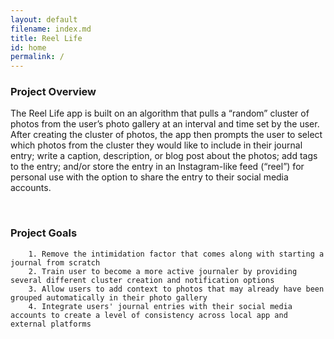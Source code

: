 ```yaml
---
layout: default
filename: index.md
title: Reel Life
id: home
permalink: /
---
```


### Project Overview
The Reel Life app is built on an algorithm that pulls a “random” cluster of photos from the user’s photo gallery at an interval and time set by the user. After creating the cluster of photos, the app then prompts the user to select which photos from the cluster they would like to include in their journal entry; write a caption, description, or blog post about the photos; add tags to the entry; and/or store the entry in an Instagram-like feed (“reel”) for personal use with the option to share the entry to their social media accounts. 

<br/>

### Project Goals
        1. Remove the intimidation factor that comes along with starting a journal from scratch
        2. Train user to become a more active journaler by providing several different cluster creation and notification options
        3. Allow users to add context to photos that may already have been grouped automatically in their photo gallery  
        4. Integrate users' journal entries with their social media accounts to create a level of consistency across local app and external platforms  


